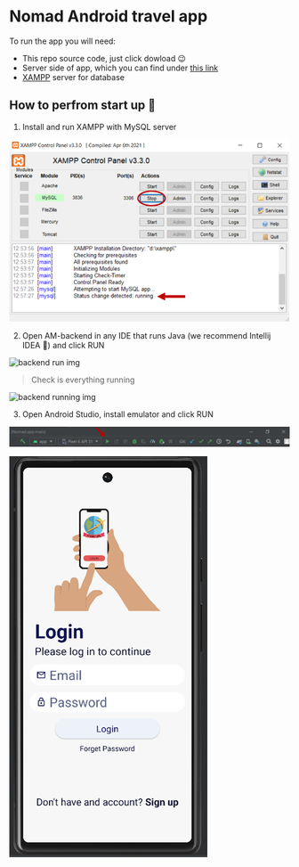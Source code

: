 # Nomad Android travel app
To run the app you will need:
* This repo source code, just click dowload 😉
* Server side of app, which you can find under  [this link](https://github.com/CoyotWilly/AM-backend.git)
* [XAMPP](https://www.apachefriends.org/pl/download.html) server for database

## How to perfrom start up 🛫
1. Install and run XAMPP with MySQL server

![xampp status RUNNING](https://github.com/CoyotWilly/nomad-app/blob/master/readme_files/xampp_config.png)

2. Open AM-backend in any IDE that runs Java (we recommend Intellij IDEA 🤫) and click RUN

![backend run img](https://github.com/CoyotWilly/nomad-app/blob/master/readme_files/beckend_run.png)

>Check is everything running

![backend running img](https://github.com/CoyotWilly/nomad-app/blob/master/readme_files/beckend_Ok.png)

3. Open Android Studio, install emulator and click RUN

![android studio run](https://github.com/CoyotWilly/nomad-app/blob/master/readme_files/droid_run.png)

![project is running](https://github.com/CoyotWilly/nomad-app/blob/master/readme_files/done.png)
